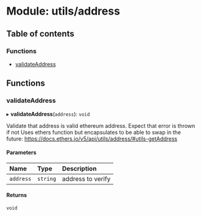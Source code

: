 # Module: utils/address

## Table of contents

### Functions

- [validateAddress](utils_address.md#validateaddress)

## Functions

### validateAddress

▸ **validateAddress**(`address`): `void`

Validate that address is valid ethereum address.
Expect that error is thrown if not
Uses ethers function but encapsulates to be able to swap in the future:
https://docs.ethers.io/v5/api/utils/address/#utils-getAddress

#### Parameters

| Name | Type | Description |
| :------ | :------ | :------ |
| `address` | `string` | address to verify |

#### Returns

`void`
